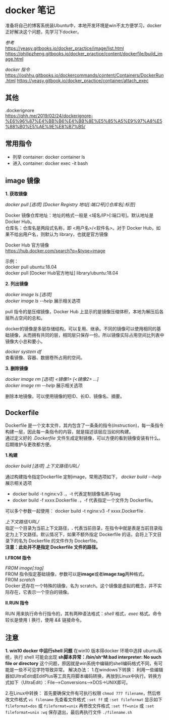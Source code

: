<!--
 * @Author: monai
 * @Date: 2020-02-27 14:42:53
 * @LastEditors: monai
 * @LastEditTime: 2023-05-13 21:36:15
 -->
# docker 笔记
准备将自己的博客系统装Ubuntu中，本地开发环境是win不太方便学习，docker正好解决这个问题，先学习下docker。

*参考*  
<https://yeasy.gitbooks.io/docker_practice/image/list.html>
<https://philipzheng.gitbooks.io/docker_practice/content/dockerfile/build_image.html>

*docker 指令*  
<https://joshhu.gitbooks.io/dockercommands/content/Containers/DockerRun.html>
<https://yeasy.gitbook.io/docker_practice/container/attach_exec>

## 其他 ##
.dockerignore  
<https://qhh.me/2019/02/24/dockerignore-%E6%96%87%E4%BB%B6%E4%BB%8E%E5%85%A5%E9%97%A8%E5%88%B0%E5%AE%9E%E8%B7%B5/>

## 常用指令
- 列举 container: docker container ls
- 进入 container: docker exec -it bash 

## image 镜像

**1. 获取镜像**  

*docker pull [选项] [Docker Registry 地址[:端口号]/]仓库名[:标签]*  

Docker 镜像仓库地址：地址的格式一般是 <域名/IP>[:端口号]。默认地址是 Docker Hub。  
仓库名：仓库名是两段式名称，即 <用户名>/<软件名>。对于 Docker Hub，如果不给出用户名，则默认为 library，也就是官方镜像

Docker Hub 官方镜像   
<https://hub.docker.com/search?q=&type=image>

示例：  
docker pull ubuntu:18.04  
docker pull [Docker Hub官方地址] library/ubuntu:18.04  

**2. 列出镜像**

*docker image ls [选项]*  
*docker image ls --help* 展示相关选项

pull 指令的是压缩镜像，Docker Hub 上显示的是镜像压缩体积，本地为解压后各层所占空间的总和。

docker的镜像是多层存储结构，可以复用、继承。不同的镜像可以使用相同的基础镜像，从而拥有共同的层，相同层只保存一份。所以镜像实际占用空间比列表中镜像大小总和要小。

*docker system df*  
查看镜像、容器、数据卷所占用的空间。

**3. 删除镜像**

*docker image rm [选项] <镜像1> [<镜像2> ...]*  
*docker image rm --help* 展示相关选项

删除本地镜像，可以使用镜像的短ID、长ID、镜像名、摘要。


## Dockerfile ##

Dockerfile 是一个文本文件，其内包含了一条条的指令(*Instruction*)，每一条指令构建一层，因此每一条指令的内容，就是描述该层应当如何构建。  
通过定义好的 *.Dockerfile* 文件生成定制镜像，可以方便的看到镜像安装有什么。后期维护与更改都方便。

**1.构建**  

*docker build [选项] 上下文路径/URL/*  

通过构建指令指定Dockerfile 定制image，常用选项如下， *docker build --help*  展示相关选项

* docker build -t nginx:v3 .，-t 代表定制镜像名称与tag
* docker build -f xxxx.Dockerfile .，-f 代表指定一个文件为 Dockerfile。
 
可以多个参数一起使用： docker build -t nginx:v3 -f xxxx.Dockerfile .

*上下文路径/URL/*  
指定一个目录为当前上下文路径，**.** 代表当前目录，在指令中就是表是当前目录指定为上下文路径。默认情况下，如果不额外指定 Dockerfile 的话，会将上下文目录下的名为 Dockerfile 的文件作为 Dockerfile。  
**注意：此处并不是指定 Dockerfile 文件的路径。**

**Ⅰ.FROM 指令**  

*FROM image[:tag]*  
FROM 指令指定基础镜像，参数可以是**image**或者**image:tag**两种格式。  
FROM *scratch*  
Docker 还存在一个特殊的镜像，名为 scratch。这个镜像是虚拟的概念，并不实际存在，它表示一个空白的镜像。


**Ⅱ.RUN 指令**  

RUN 用来执行命令行指令的，其有两种语法格式：*shell* 格式，*exec* 格式。命令较长是使用 *\\* 换行，使用 *&&* 链接命令。


## 注意

**1. win10 docker 中运行shell 问题**
在win10 版本得docker 环境中选择 ubuntu系统，执行 shell 可能会出现 **sh脚本异常：/bin/sh^M:bad interpreter: No such file or directory** 这个问题，原因就是win系统中编辑的shell编码格式不同，有可能是一些不可见字符导致异常。
解决办法：
1.在windows下转换：
利用一些编辑器如UltraEdit或EditPlus等工具先将脚本编码转换，再放到Linux中执行。转换方式如下（UltraEdit）：File-->Conversions-->DOS->UNIX即可。

2.在Linux中转换：
首先要确保文件有可执行权限 `chmod 777 filename`，然后修改文件格式 `vi filename`
先查看文件格式
 `:set ff` 或 `:set fileformat`
显示如下
`fileformat=dos` 或 `fileformat=unix`
再修改文件格式
`:set ff=unix` 或 `:set fileformat=unix`
`:wq` 保存退出，最后再执行文件 `./filename.sh`